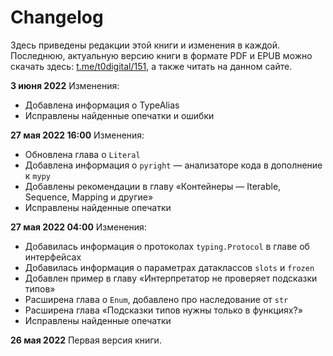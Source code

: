 # Changelog

Здесь приведены редакции этой книги и изменения в каждой. Последнюю, актуальную версию книги в формате PDF и EPUB можно скачать здесь: [t.me/t0digital/151](t.me/t0digital/151), а также читать на данном сайте.

**3 июня 2022** Изменения:

* Добавлена информация о TypeAlias
* Исправлены найденные опечатки и ошибки


**27 мая 2022 16:00** Изменения:

* Обновлена глава о `Literal`
* Добавлена информация о `pyright` — анализаторе кода в дополнение к `mypy`
* Добавлены рекомендации в главу «Контейнеры — Iterable, Sequence, Mapping и другие»
* Исправлены найденные опечатки

**27 мая 2022 04:00** Изменения:

* Добавилась информация о протоколах `typing.Protocol` в главе об интерфейсах
* Добавилась информация о параметрах датаклассов `slots` и `frozen`
* Добавлен пример в главу «Интерпретатор не проверяет подсказки типов»
* Расширена глава о `Enum`, добавлено про наследование от `str`
* Расширена глава «Подсказки типов нужны только в функциях?»
* Исправлены найденные опечатки

**26 мая 2022** Первая версия книги.

